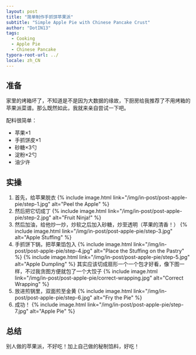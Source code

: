 ```yaml
---
layout: post
title: "简单制作手抓饼苹果派"
subtitle: "Simple Apple Pie with Chinese Pancake Crust"
author: "DotIN13"
tags:
  - Cooking
  - Apple Pie
  - Chinese Pancake
typora-root-url: ../
locale: zh_CN
---
```


<style>
    li img {
        margin: 0!important;
    }
    li a+em {
        text-align: left!important;
    }
</style>

## 准备

家里的烤箱坏了，不知道是不是因为大数据的缘故，下厨房给我推荐了不用烤箱的苹果派菜谱。那么既然如此，我就来亲自尝试一下吧。

配料很简单：

+ 苹果×1
+ 手抓饼皮×1
+ 砂糖×3勺
+ 淀粉×2勺
+ 油少许

## 实操

1. 首先，给苹果脱衣
   {% include image.html link="/img/in-post/post-apple-pie/step-1.jpg" alt="Peel the Apple" %}
2. 然后把它切成丁
   {% include image.html link="/img/in-post/post-apple-pie/step-2.jpg" alt="Fruit Ninja!" %}
3. 然后加油，给他炒一炒，炒软之后加入砂糖，炒至透明（苹果的清香！）
   {% include image.html link="/img/in-post/post-apple-pie/step-3.jpg" alt="Apple Stuffing" %}
4. 手抓饼下锅，把苹果馅包入
   {% include image.html link="/img/in-post/post-apple-pie/step-4.jpg" alt="Place the Stuffing on the Pastry" %}
   {% include image.html link="/img/in-post/post-apple-pie/step-5.jpg" alt="Apple Dumpling" %}
   其实应该切成扇形一个一个包才好看，像下图一样，不过我贪图方便就包了一个大饺子
   {% include image.html link="/img/in-post/post-apple-pie/correct-wrapping.jpg" alt="Correct Wrapping" %}
5. 放进煎锅里，双面煎至金黄
   {% include image.html link="/img/in-post/post-apple-pie/step-6.jpg" alt="Fry the Pie" %}
6. 成功！
   {% include image.html link="/img/in-post/post-apple-pie/step-7.jpg" alt="Apple Pie" %}

## 总结

别人做的苹果派，不好吃！加上自己做的秘制馅料，好吃！